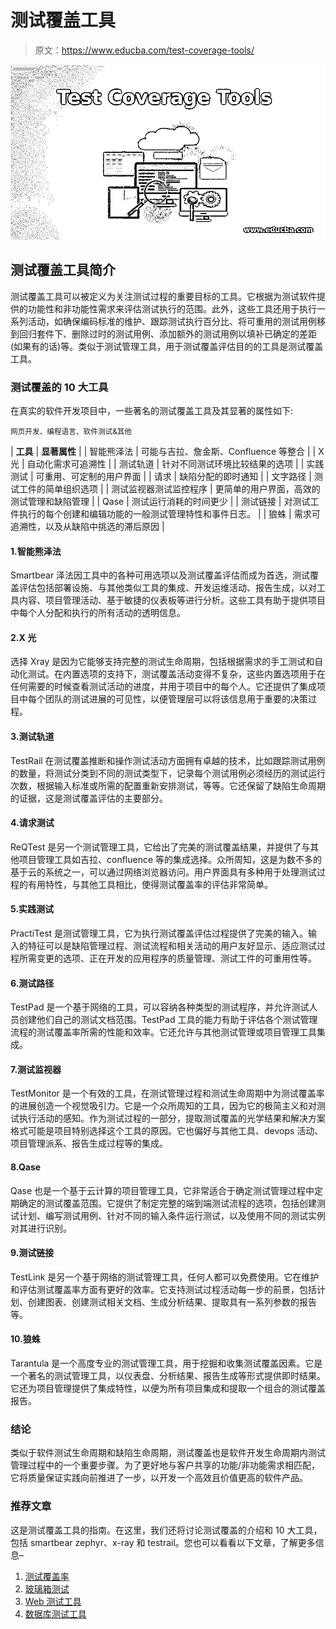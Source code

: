 # 测试覆盖工具

> 原文：<https://www.educba.com/test-coverage-tools/>

![Test Coverage Tools](img/03dcef24d9bf2fecb4b8b189335f43bf.png "Test Coverage Tools")



## 测试覆盖工具简介

测试覆盖工具可以被定义为关注测试过程的重要目标的工具。它根据为测试软件提供的功能性和非功能性需求来评估测试执行的范围。此外，这些工具还用于执行一系列活动，如确保编码标准的维护、跟踪测试执行百分比、将可重用的测试用例移到回归套件下、删除过时的测试用例、添加额外的测试用例以填补已确定的差距(如果有的话)等。类似于测试管理工具，用于测试覆盖评估目的的工具是测试覆盖工具。

### 测试覆盖的 10 大工具

在真实的软件开发项目中，一些著名的测试覆盖工具及其显著的属性如下:

<small>网页开发、编程语言、软件测试&其他</small>

| **工具** | **显著属性** |
| 智能熊泽法 | 可能与吉拉、詹金斯、Confluence 等整合 |
| X 光 | 自动化需求可追溯性 |
| 测试轨道 | 针对不同测试环境比较结果的选项 |
| 实践测试 | 可重用、可定制的用户界面 |
| 请求 | 缺陷分配的即时通知 |
| 文字路径 | 测试工件的简单组织选项 |
| 测试监视器测试监控程序 | 更简单的用户界面，高效的测试管理和缺陷管理 |
| Qase | 测试运行消耗的时间更少 |
| 测试链接 | 对测试工件执行的每个创建和编辑功能的一般测试管理特性和事件日志。 |
| 狼蛛 | 需求可追溯性，以及从缺陷中挑选的滞后原因 |

#### 1.智能熊泽法

Smartbear 泽法因工具中的各种可用选项以及测试覆盖评估而成为首选，测试覆盖评估包括部署设施、与其他类似工具的集成、开发运维活动、报告生成，以对工具内容、项目管理活动、基于敏捷的仪表板等进行分析。这些工具有助于提供项目中每个人分配和执行的所有活动的透明信息。

#### 2.X 光

选择 Xray 是因为它能够支持完整的测试生命周期，包括根据需求的手工测试和自动化测试。在内置选项的支持下，测试覆盖活动变得不复杂，这些内置选项用于在任何需要的时候查看测试活动的进度，并用于项目中的每个人。它还提供了集成项目中每个团队的测试进展的可见性，以便管理层可以将该信息用于重要的决策过程。

#### 3.测试轨道

TestRail 在测试覆盖推断和操作测试活动方面拥有卓越的技术，比如跟踪测试用例的数量，将测试分类到不同的测试类型下，记录每个测试用例必须经历的测试运行次数，根据输入标准或所需的配置重新安排测试，等等。它还保留了缺陷生命周期的证据，这是测试覆盖评估的主要部分。

#### 4.请求测试

ReQTest 是另一个测试管理工具，它给出了完美的测试覆盖结果，并提供了与其他项目管理工具如吉拉、confluence 等的集成选择。众所周知，这是为数不多的基于云的系统之一，可以通过网络浏览器访问。用户界面具有多种用于处理测试过程的有用特性，与其他工具相比，使得测试覆盖率的评估非常简单。

#### 5.实践测试

PractiTest 是测试管理工具，它为执行测试覆盖评估过程提供了完美的输入。输入的特征可以是缺陷管理过程、测试流程和相关活动的用户友好显示、适应测试过程所需变更的选项、正在开发的应用程序的质量管理、测试工件的可重用性等。

#### 6.测试路径

TestPad 是一个基于网络的工具，可以容纳各种类型的测试程序，并允许测试人员创建他们自己的测试文档范围。TestPad 工具的能力有助于评估各个测试管理流程的测试覆盖率所需的性能和效率。它还允许与其他测试管理或项目管理工具集成。

#### 7.测试监视器

TestMonitor 是一个有效的工具，在测试管理过程和测试生命周期中为测试覆盖率的进展创造一个视觉吸引力。它是一个众所周知的工具，因为它的极简主义和对测试执行活动的感知。作为测试过程的一部分，提取测试覆盖的光学结果和解决方案格式可能是项目特别选择这个工具的原因。它也偏好与其他工具、devops 活动、项目管理派系、报告生成过程等的集成。

#### 8.Qase

Qase 也是一个基于云计算的项目管理工具，它非常适合于确定测试管理过程中定期确定的测试覆盖范围。它提供了制定完整的端到端测试流程的选项，包括创建测试计划、编写测试用例、针对不同的输入条件运行测试，以及使用不同的测试实例对其进行识别。

#### 9.测试链接

TestLink 是另一个基于网络的测试管理工具，任何人都可以免费使用。它在维护和评估测试覆盖率方面有更好的效率。它支持测试过程活动每一步的前景，包括计划、创建图表、创建测试相关文档、生成分析结果、提取具有一系列参数的报告等。

#### 10.狼蛛

Tarantula 是一个高度专业的测试管理工具，用于挖掘和收集测试覆盖因素。它是一个著名的测试管理工具，以仪表盘、分析结果、报告生成等形式提供即时结果。它还为项目管理提供了集成特性，以便为所有项目集成和提取一个组合的测试覆盖报告。

### 结论

类似于软件测试生命周期和缺陷生命周期，测试覆盖也是软件开发生命周期内测试管理过程中的一个重要步骤。为了更好地与客户共享的功能/非功能需求相匹配，它将质量保证实践向前推进了一步，以开发一个高效且价值更高的软件产品。

### 推荐文章

这是测试覆盖工具的指南。在这里，我们还将讨论测试覆盖的介绍和 10 大工具，包括 smartbear zephyr、x-ray 和 testrail。您也可以看看以下文章，了解更多信息–

1.  [测试覆盖率](https://www.educba.com/test-coverage/)
2.  [玻璃箱测试](https://www.educba.com/glass-box-testing/)
3.  [Web 测试工具](https://www.educba.com/web-testing-tools/)
4.  [数据库测试工具](https://www.educba.com/database-testing-tools/)





